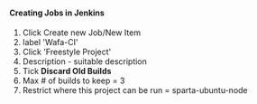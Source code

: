 #### Creating Jobs in Jenkins

1. Click Create new Job/New Item
2. label 'Wafa-CI'
3. Click 'Freestyle Project'
4. Description - suitable description
5. Tick **Discard Old Builds**
6. Max # of builds to keep = 3
7. Restrict where this project can be run = sparta-ubuntu-node 
